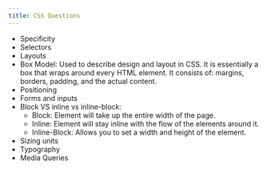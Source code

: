 ```yaml
---
title: CSS Questions
---
```


- Specificity
- Selectors
- Layouts
- Box Model: Used to describe design and layout in CSS. It is essentially a box that wraps around every HTML element. It consists of: margins, borders, padding, and the actual content.
- Positioning
- Forms and inputs
- Block VS inline vs inline-block:
  - Block: Element will take up the entire width of the page.
  - Inline: Element will stay inline with the flow of the elements around it.
  - Inline-Block: Allows you to set a width and height of the element.
- Sizing units
- Typography
- Media Queries
